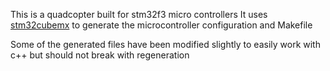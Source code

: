 This is a quadcopter built for stm32f3 micro controllers
It uses [stm32cubemx](https://www.st.com/en/development-tools/stm32cubemx.html) to generate the microcontroller configuration and Makefile

Some of the generated files have been modified slightly to easily work with c++ but should not break with regeneration

